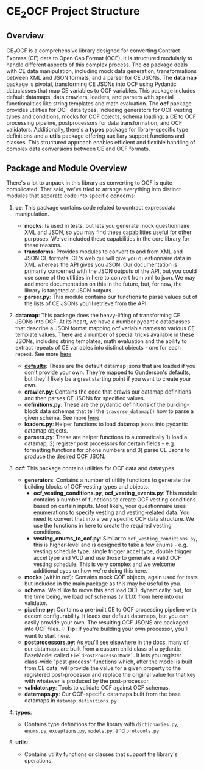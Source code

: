 # CE<sub>2</sub>OCF Project Structure

## Overview

CE<sub>2</sub>OCF is a comprehensive library designed for converting Contract Express (CE) data to Open Cap Format
(OCF). It is structured modularly to handle different aspects of this complex process. The **ce** package deals with CE
data manipulation, including mock data generation, transformations between XML and JSON formats, and a parser for CE
JSONs. The **datamap** package is pivotal, transforming CE JSONs into OCF using Pydantic dataclasses that map CE
variables to OCF variables. This package includes default datamaps, data crawlers, loaders, and parsers with special
functionalities like string templates and math evaluation. The **ocf** package provides utilities for OCF data types,
including generators for OCF vesting types and conditions, mocks for COF objects, schema loading, a CE to OCF processing
pipeline, postprocessors for data transformation, and OCF validators. Additionally, there's a **types** package for
library-specific type definitions and a **utils** package offering auxiliary support functions and classes. This
structured approach enables efficient and flexible handling of complex data conversions between CE and OCF formats.

## Package and Module Overview

There's a lot to unpack in this library as converting to OCF is quite complicated. That said, we've tried to arrange
everything into distinct modules that separate code into specific concerns:

1. **ce**: This package contains code related to contract expressdata manipulation.
   - **mocks**: Is used in tests, but lets you generate mock questionnaire XML and JSON, so you may find these
     capabilities useful for other purposes. We've included these capabilities in the core library for these reasons.
   - **transforms**: Provides modules to convert to and from XML and JSON CE formats. CE's web gui will give you
     questionnaire data in XML whereas the API gives you JSON. Our documentation is primarily concerned with the JSON
     outputs of the API, but you could use some of the utilities in here to convert from xml to json. We may add more
     documentation on this in the future, but, for now, the library is targeted at JSON outputs.
   - **parser.py**: This module contains our functions to parse values out of the lists of CE JSONs you'll retrieve
     from the API.

2. **datamap**:  This package does the heavy-lifting of transforming CE JSONs into OCF. At its heart, we have a number
   pydantic dataclasses that describe a JSON format mapping ocf variable names to various CE template values. There are
   a number of special tricks available in these JSONs, including string templates, math evaluation and the ability to
   extract repeats of CE variables into distinct objects - one for each repeat. See more [here](datamaps.md)
   - **[defaults](../Ce2Ocf/datamap/defaults)**: These are the default datamap jsons that are loaded if you don't provide your own. They're mapped to
     Gunderson's defaults, but they'll likely be a great starting point if you want to create your own.
   - **crawler.py**: Contains the code that crawls our datamap definitions and then parses CE JSONs for specified
                     values.
   - **definitions.py**: These are the pydantic definitions of the building-block data schemas that tell the
     `traverse_datamap()` how to parse a given schema. See more [here](datamaps.md).
   - **loaders.py**: Helper functions to load datamap jsons into pydantic datamap objects.
   - **parsers.py**: These are helper functions to automatically 1) load a datamap, 2) register post processors for
                     certain fields - e.g. formatting functions for phone numbers and 3) parse CE Jsons to produce the
                     desired OCF JSON.

3. **ocf**: This package contains utilities for OCF data and datatypes.
   - **generators**: Contains a number of utility functions to generate the building blocks of OCF vesting types and
     objects.
     - **ocf_vesting_conditions.py**, **ocf_vesting_events.py**: This module contains a number of functions to create
       OCF vesting conditions based on certain inputs. Most likely, your questionnaire uses enumerations to specify
       vesting and vesting-related data. You need to convert that into a very specific OCF data structure. We use the
       functions in here to create the required vesting conditions.
     - **vesting_enums_to_ocf.py**: Similar to `ocf_vesting_conditions.py`, this is higher-level and is designed to take
       a few enums - e.g. vesting schedule type, single trigger accel type, double trigger accel type and VCD and use
       those to generate a valid OCF vesting schedule. This is very complex and we welcome additional eyes on how we're
       doing this here.
   - **mocks** (within ocf): Contains mock COF objects, again used for tests but included in the main package as this
     may be useful to you.
   - **schema**: We'd like to move this and load OCF dynamically, but, for the time being, we load ocf schemas (v 1.1.0)
     from here into our validator.
   - **pipeline.py**: Contains a pre-built CE to OCF processing pipeline with decent configurability. It loads our
     default datamaps, but you can easily provide your own. The resulting OCF JSONS are packaged into OCF files.
     :bulb: **Tip:** If you're building your own processor, you'll want to start here.
   - **postprocessors.py**: As you'll see elsewhere in the docs, many of our datamaps are built from a custom child
     class of a pydantic BaseModel called `FieldPostProcessorModel`. It lets you register class-wide "post-process"
     functions which, after the model is built from CE data, will provide the value for a given property to the
     registered post-processor and replace the original value for that key with whatever is produced by the
     post-processor.
   - **validator.py**: Tools to validate OCF against OCF schemas.
   - **datamaps.py**: Our OCF-specific datamaps built from the base datamaps in `datamap.definitions.py`

6. **types**:
   - Contains type definitions for the library with `dictionaries.py`, `enums.py`, `exceptions.py`, `models.py`,
     and `protocols.py`.

7. **utils**:
   - Contains utility functions or classes that support the library's operations.
